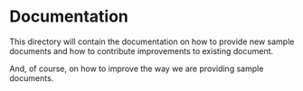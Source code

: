 # Documentation

This directory will contain the documentation on how to provide new sample documents and how to contribute improvements to existing document.

And, of course, on how to improve the way we are providing sample documents.
